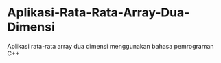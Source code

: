 # Aplikasi-Rata-Rata-Array-Dua-Dimensi
Aplikasi rata-rata array dua dimensi menggunakan bahasa pemrograman C++
